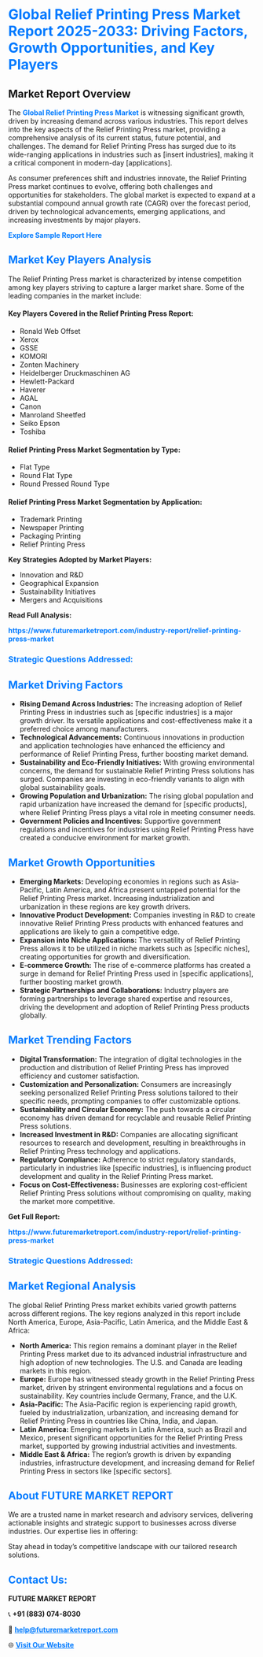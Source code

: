 <h1 style="color: #007BFF;">Global Relief Printing Press Market Report 2025-2033: Driving Factors, Growth Opportunities, and Key Players</h1>

<section id="overview">
<h2>Market Report Overview</h2>
<p>The <a href="https://www.futuremarketreport.com/industry-report/relief-printing-press-market" style="color: #007BFF; text-decoration: none;"><strong>Global Relief Printing Press Market</strong></a> is witnessing significant growth, driven by increasing demand across various industries. This report delves into the key aspects of the Relief Printing Press market, providing a comprehensive analysis of its current status, future potential, and challenges. The demand for Relief Printing Press has surged due to its wide-ranging applications in industries such as [insert industries], making it a critical component in modern-day [applications].</p>
<p>As consumer preferences shift and industries innovate, the Relief Printing Press market continues to evolve, offering both challenges and opportunities for stakeholders. The global market is expected to expand at a substantial compound annual growth rate (CAGR) over the forecast period, driven by technological advancements, emerging applications, and increasing investments by major players.</p>
</section>

<section id="overview">
<p><a href="https://www.futuremarketreport.com/request-sample/reportId=124631" style="color: #007BFF; text-decoration: none;"><strong>Explore Sample Report Here</strong></a></p>
</section>

<section id="key-players">
<h2 style="color: #007BFF;">Market Key Players Analysis</h2>
<p>The Relief Printing Press market is characterized by intense competition among key players striving to capture a larger market share. Some of the leading companies in the market include:</p>
<h4>Key Players Covered in the Relief Printing Press Report:</h4>
<ul><li>Ronald Web Offset</li><li>Xerox</li><li>GSSE</li><li>KOMORI</li><li>Zonten Machinery</li><li>Heidelberger Druckmaschinen AG</li><li>Hewlett-Packard</li><li>Haverer</li><li>AGAL</li><li>Canon</li><li>Manroland Sheetfed</li><li>Seiko Epson</li><li>Toshiba</li></ul>
<h4>Relief Printing Press Market Segmentation by Type:</h4>
<ul><li>Flat Type</li><li>Round Flat Type</li><li>Round Pressed Round Type</li></ul>

<h4>Relief Printing Press Market Segmentation by Application:</h4>
<ul><li>Trademark Printing</li><li>Newspaper Printing</li><li>Packaging Printing</li><li>Relief Printing Press</li></ul>
<p><strong>Key Strategies Adopted by Market Players:</strong></p>
<ul>
<li>Innovation and R&D</li>
<li>Geographical Expansion</li>
<li>Sustainability Initiatives</li>
<li>Mergers and Acquisitions</li>
</ul>
</section>

<section>
<p><strong>Read Full Analysis: </strong></p><a href="https://www.futuremarketreport.com/industry-report/relief-printing-press-market" style="color: #007BFF; text-decoration: none;"><strong>https://www.futuremarketreport.com/industry-report/relief-printing-press-market</strong></a>
<h3 style="color: #007BFF;">Strategic Questions Addressed:</h3>
</section>

<section id="driving-factors">
<h2 style="color: #007BFF;">Market Driving Factors</h2>
<ul>
<li><strong>Rising Demand Across Industries:</strong> The increasing adoption of Relief Printing Press in industries such as [specific industries] is a major growth driver. Its versatile applications and cost-effectiveness make it a preferred choice among manufacturers.</li>
<li><strong>Technological Advancements:</strong> Continuous innovations in production and application technologies have enhanced the efficiency and performance of Relief Printing Press, further boosting market demand.</li>
<li><strong>Sustainability and Eco-Friendly Initiatives:</strong> With growing environmental concerns, the demand for sustainable Relief Printing Press solutions has surged. Companies are investing in eco-friendly variants to align with global sustainability goals.</li>
<li><strong>Growing Population and Urbanization:</strong> The rising global population and rapid urbanization have increased the demand for [specific products], where Relief Printing Press plays a vital role in meeting consumer needs.</li>
<li><strong>Government Policies and Incentives:</strong> Supportive government regulations and incentives for industries using Relief Printing Press have created a conducive environment for market growth.</li>
</ul>
</section>

<section id="growth-opportunities">
<h2 style="color: #007BFF;">Market Growth Opportunities</h2>
<ul>
<li><strong>Emerging Markets:</strong> Developing economies in regions such as Asia-Pacific, Latin America, and Africa present untapped potential for the Relief Printing Press market. Increasing industrialization and urbanization in these regions are key growth drivers.</li>
<li><strong>Innovative Product Development:</strong> Companies investing in R&D to create innovative Relief Printing Press products with enhanced features and applications are likely to gain a competitive edge.</li>
<li><strong>Expansion into Niche Applications:</strong> The versatility of Relief Printing Press allows it to be utilized in niche markets such as [specific niches], creating opportunities for growth and diversification.</li>
<li><strong>E-commerce Growth:</strong> The rise of e-commerce platforms has created a surge in demand for Relief Printing Press used in [specific applications], further boosting market growth.</li>
<li><strong>Strategic Partnerships and Collaborations:</strong> Industry players are forming partnerships to leverage shared expertise and resources, driving the development and adoption of Relief Printing Press products globally.</li>
</ul>
</section>

<section id="trending-factors">
<h2 style="color: #007BFF;">Market Trending Factors</h2>
<ul>
<li><strong>Digital Transformation:</strong> The integration of digital technologies in the production and distribution of Relief Printing Press has improved efficiency and customer satisfaction.</li>
<li><strong>Customization and Personalization:</strong> Consumers are increasingly seeking personalized Relief Printing Press solutions tailored to their specific needs, prompting companies to offer customizable options.</li>
<li><strong>Sustainability and Circular Economy:</strong> The push towards a circular economy has driven demand for recyclable and reusable Relief Printing Press solutions.</li>
<li><strong>Increased Investment in R&D:</strong> Companies are allocating significant resources to research and development, resulting in breakthroughs in Relief Printing Press technology and applications.</li>
<li><strong>Regulatory Compliance:</strong> Adherence to strict regulatory standards, particularly in industries like [specific industries], is influencing product development and quality in the Relief Printing Press market.</li>
<li><strong>Focus on Cost-Effectiveness:</strong> Businesses are exploring cost-efficient Relief Printing Press solutions without compromising on quality, making the market more competitive.</li>
</ul>
</section>

<section>
<p><strong>Get Full Report: </strong></p><a href="https://www.futuremarketreport.com/industry-report/relief-printing-press-market" style="color: #007BFF; text-decoration: none;"><strong>https://www.futuremarketreport.com/industry-report/relief-printing-press-market</strong></a>
<h3 style="color: #007BFF;">Strategic Questions Addressed:</h3>
</section>


<section id="regional-analysis">
<h2 style="color: #007BFF;">Market Regional Analysis</h2>
<p>The global Relief Printing Press market exhibits varied growth patterns across different regions. The key regions analyzed in this report include North America, Europe, Asia-Pacific, Latin America, and the Middle East & Africa:</p>
<ul>
<li><strong>North America:</strong> This region remains a dominant player in the Relief Printing Press market due to its advanced industrial infrastructure and high adoption of new technologies. The U.S. and Canada are leading markets in this region.</li>
<li><strong>Europe:</strong> Europe has witnessed steady growth in the Relief Printing Press market, driven by stringent environmental regulations and a focus on sustainability. Key countries include Germany, France, and the U.K.</li>
<li><strong>Asia-Pacific:</strong> The Asia-Pacific region is experiencing rapid growth, fueled by industrialization, urbanization, and increasing demand for Relief Printing Press in countries like China, India, and Japan.</li>
<li><strong>Latin America:</strong> Emerging markets in Latin America, such as Brazil and Mexico, present significant opportunities for the Relief Printing Press market, supported by growing industrial activities and investments.</li>
<li><strong>Middle East & Africa:</strong> The region’s growth is driven by expanding industries, infrastructure development, and increasing demand for Relief Printing Press in sectors like [specific sectors].</li>
</ul>
</section>

<footer>
<h2 style="color: #007BFF;">About FUTURE MARKET REPORT</h2>
<p>We are a trusted name in market research and advisory services, delivering actionable insights and strategic support to businesses across diverse industries. Our expertise lies in offering:</p>

<p>Stay ahead in today’s competitive landscape with our tailored research solutions.</p>

<h2 style="color: #007BFF;">Contact Us:</h2>
<p><strong>FUTURE MARKET REPORT</strong></p>
<p>📞 <strong>+91 (883) 074-8030</strong></p>
<p>📧 <strong><a href="mailto:help@futuremarketreport.com" style="color: #007BFF;">help@futuremarketreport.com</a></strong></p>
<p>🌐 <strong><a href="https://www.futuremarketreport.com/" style="color: #007BFF;">Visit Our Website</a></strong></p>
</footer>
